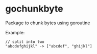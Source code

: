 # gochunkbyte
Package to chunk bytes using goroutine

Example:
```
// split into two
"abcdefghijkl" -> ["abcdef", "ghijkl"]
```
